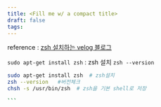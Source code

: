```yaml
---
title: <Fill me w/ a compact title>
draft: false
tags:
---
```

 
reference : [zsh 설치하는 velog 블로그](https://velog.io/@cosmos42/Ubuntu%EC%97%90-zsh-oh-my-zsh-%EC%84%A4%EC%B9%98%ED%95%98%EA%B8%B0)


`sudo apt-get install zsh` : zsh 설치
`zsh --version`
```` sh
sudo apt-get install zsh  # zsh설치
zsh --version   #버전체크
chsh -s /usr/bin/zsh  # zsh을 기본 shell로 저장

```

